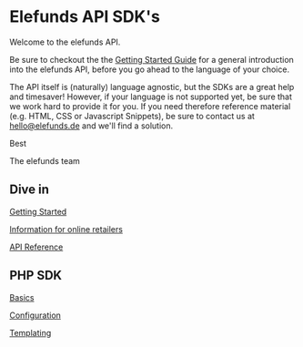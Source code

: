 Elefunds API SDK's
==================

Welcome to the elefunds API.

Be sure to checkout the the [Getting Started Guide](https://github.com/elefunds/elefunds-SDK/blob/master/Documentation/GettingStarted.md)
for a general introduction into the elefunds API, before you go ahead to the language of your choice.

The API itself is (naturally) language agnostic, but the SDKs are a great help and timesaver! However, if your language
is not supported yet, be sure that we work hard to provide it for you. If you need therefore reference material (e.g. HTML,
CSS or Javascript Snippets), be sure to contact us at <hello@elefunds.de> and we'll find a solution.

Best

The elefunds team

Dive in
-------

[Getting Started](https://github.com/elefunds/elefunds-SDK/blob/master/Documentation/GettingStarted.md) 

[Information for online retailers](https://github.com/elefunds/elefunds-SDK/blob/master/Documentation/InformationForOnlineRetailers.md)

[API Reference](https://github.com/elefunds/elefunds-SDK/blob/master/Documentation/APIReference.md)


PHP SDK
-------

[Basics](https://github.com/elefunds/elefunds-SDK/blob/master/PHP/Documentation/PHPGuideBasics.md)

[Configuration](https://github.com/elefunds/elefunds-SDK/blob/master/PHP/Documentation/PHPGuideConfiguration.md)

[Templating](https://github.com/elefunds/elefunds-SDK/blob/master/PHP/Documentation/PHPGuideTemplating.md)


